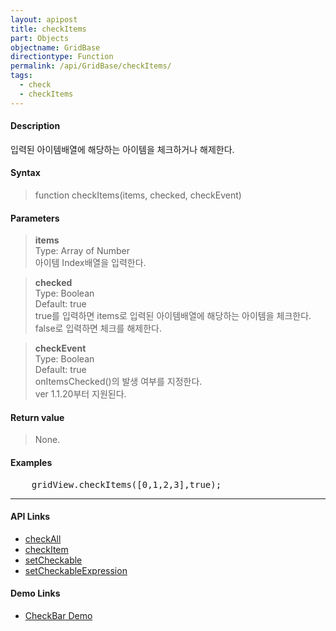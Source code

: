 ```yaml
---
layout: apipost
title: checkItems
part: Objects
objectname: GridBase
directiontype: Function
permalink: /api/GridBase/checkItems/
tags:
  - check
  - checkItems
---
```



#### Description

 입력된 아이템배열에 해당하는 아이템을 체크하거나 해제한다.  

#### Syntax

> function checkItems(items, checked, checkEvent)  

#### Parameters

> **items**  
> Type: Array of Number  
> 아이템 Index배열을 입력한다.  

> **checked**  
> Type: Boolean  
> Default: true  
> true를 입력하면 items로 입력된 아이템배열에 해당하는 아이템을 체크한다. false로 입력하면 체크를 해제한다.  

> **checkEvent**  
> Type: Boolean  
> Default: true  
> onItemsChecked()의 발생 여부를 지정한다.  
> ver 1.1.20부터 지원된다.     


#### Return value

> None.  

#### Examples 

<pre class="prettyprint">
    gridView.checkItems([0,1,2,3],true);    
</pre>

---

#### API Links

* [checkAll](/api/GridBase/checkAll)
* [checkItem](/api/GridBase/checkItem)
* [setCheckable](/api/GridBase/setCheckable)
* [setCheckableExpression](/api/GridBase/setCheckableExpression) 

#### Demo Links

* [CheckBar Demo](http://demo.realgrid.com/GridComponent/CheckBar/)